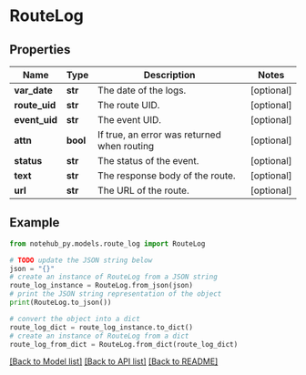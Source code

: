 # RouteLog

## Properties

| Name          | Type     | Description                                 | Notes      |
| ------------- | -------- | ------------------------------------------- | ---------- |
| **var_date**  | **str**  | The date of the logs.                       | [optional] |
| **route_uid** | **str**  | The route UID.                              | [optional] |
| **event_uid** | **str**  | The event UID.                              | [optional] |
| **attn**      | **bool** | If true, an error was returned when routing | [optional] |
| **status**    | **str**  | The status of the event.                    | [optional] |
| **text**      | **str**  | The response body of the route.             | [optional] |
| **url**       | **str**  | The URL of the route.                       | [optional] |

## Example

```python
from notehub_py.models.route_log import RouteLog

# TODO update the JSON string below
json = "{}"
# create an instance of RouteLog from a JSON string
route_log_instance = RouteLog.from_json(json)
# print the JSON string representation of the object
print(RouteLog.to_json())

# convert the object into a dict
route_log_dict = route_log_instance.to_dict()
# create an instance of RouteLog from a dict
route_log_from_dict = RouteLog.from_dict(route_log_dict)
```

[[Back to Model list]](../README.md#documentation-for-models) [[Back to API list]](../README.md#documentation-for-api-endpoints) [[Back to README]](../README.md)
